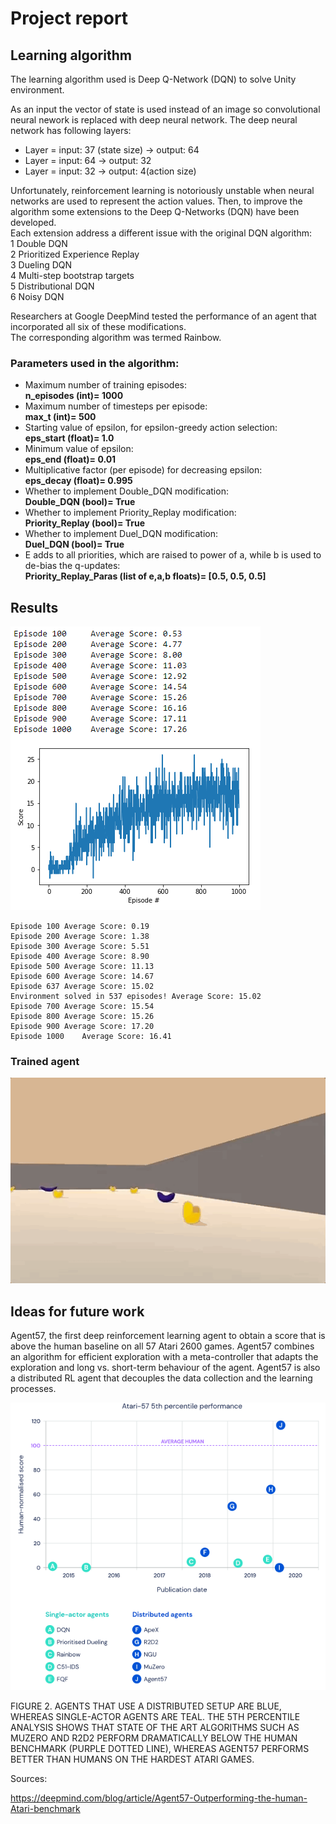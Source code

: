 # Project report

## Learning algorithm

The learning algorithm used is Deep Q-Network (DQN) to solve Unity environment.     
     
As an input the vector of state is used instead of an image so convolutional neural nework is replaced with deep neural network. 
The deep neural network has following layers:

- Layer = input: 37 (state size) -> output: 64
- Layer = input: 64 -> output: 32
- Layer = input: 32 -> output: 4(action size)

Unfortunately, reinforcement learning is notoriously unstable when neural networks are used to represent the action values. 
Then, to improve the algorithm some extensions to the Deep Q-Networks (DQN) have been developed.    
Each extension address a different issue with the original DQN algorithm:    
1 Double DQN    
2 Prioritized Experience Replay    
3 Dueling DQN    
4 Multi-step bootstrap targets    
5 Distributional DQN    
6 Noisy DQN    
    
Researchers at Google DeepMind tested the performance of an agent that incorporated all six of these modifications.     
The corresponding algorithm was termed Rainbow.    

### Parameters used in the algorithm:
   
- Maximum number of training episodes:    
**n_episodes (int)= 1000**    
- Maximum number of timesteps per episode:    
**max_t (int)= 500**    
- Starting value of epsilon, for epsilon-greedy action selection:    
**eps_start (float)= 1.0**    
- Minimum value of epsilon:    
**eps_end (float)= 0.01**    
- Multiplicative factor (per episode) for decreasing epsilon:    
**eps_decay (float)= 0.995**    
- Whether to implement Double_DQN modification:    
**Double_DQN (bool)= True**    
- Whether to implement Priority_Replay modification:    
**Priority_Replay (bool)= True**    
- Whether to implement Duel_DQN modification:    
**Duel_DQN (bool)= True**    
- E adds to all priorities, which are raised to power of a, while b is used to de-bias the q-updates:    
**Priority_Replay_Paras (list of e,a,b floats)= [0.5, 0.5, 0.5]**    



## Results

![results](Media/rewards.png)

```
Episode 100	Average Score: 0.19
Episode 200	Average Score: 1.38
Episode 300	Average Score: 5.51
Episode 400	Average Score: 8.90
Episode 500	Average Score: 11.13
Episode 600	Average Score: 14.67
Episode 637	Average Score: 15.02
Environment solved in 537 episodes!	Average Score: 15.02
Episode 700	Average Score: 15.54
Episode 800	Average Score: 15.26
Episode 900	Average Score: 17.20
Episode 1000	Average Score: 16.41
```

### Trained agent

![trained](Media/trained.gif)

## Ideas for future work

Agent57, the first deep reinforcement learning agent to obtain a score that is above the  human baseline on all 57 Atari 2600 games.
Agent57 combines an algorithm for efficient exploration with a meta-controller that adapts the exploration and long vs. short-term behaviour of the agent.
Agent57 is also a distributed RL agent that decouples the data collection and the learning processes.

![Agent57](Media/Agent57.png)

FIGURE 2. AGENTS THAT USE A DISTRIBUTED SETUP ARE BLUE, WHEREAS SINGLE-ACTOR AGENTS ARE TEAL. THE 5TH PERCENTILE ANALYSIS SHOWS THAT STATE OF THE ART ALGORITHMS SUCH AS MUZERO AND R2D2 PERFORM DRAMATICALLY BELOW THE HUMAN BENCHMARK (PURPLE DOTTED LINE), WHEREAS AGENT57 PERFORMS BETTER THAN HUMANS ON THE HARDEST ATARI GAMES.

Sources:

https://deepmind.com/blog/article/Agent57-Outperforming-the-human-Atari-benchmark


